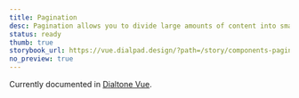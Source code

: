 ```yaml
---
title: Pagination
desc: Pagination allows you to divide large amounts of content into smaller chunks across multiple pages.
status: ready
thumb: true
storybook_url: https://vue.dialpad.design/?path=/story/components-pagination--default
no_preview: true
---
```


<aside class="d-notice d-notice--info d-mt24 d-wmx100p" role="status" aria-hidden="false">
  <div class="d-notice__icon">
    <dt-icon name="info"></dt-icon>
  </div>
  <div class="d-notice__content d-stack4">
    <p class="d-notice__message">

Currently documented in [Dialtone Vue](https://vue.dialpad.design/?path=/docs/components-pagination--default).
    </p>
  </div>
</aside>
